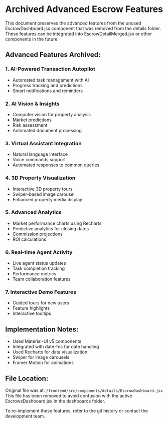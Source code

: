 # Archived Advanced Escrow Features

This document preserves the advanced features from the unused EscrowDashboard.jsx component that was removed from the details folder. These features can be integrated into EscrowDetailMerged.jsx or other components in the future.

## Advanced Features Archived:

### 1. AI-Powered Transaction Autopilot
- Automated task management with AI
- Progress tracking and predictions
- Smart notifications and reminders

### 2. AI Vision & Insights
- Computer vision for property analysis
- Market predictions
- Risk assessment
- Automated document processing

### 3. Virtual Assistant Integration
- Natural language interface
- Voice commands support
- Automated responses to common queries

### 4. 3D Property Visualization
- Interactive 3D property tours
- Swiper-based image carousel
- Enhanced property media display

### 5. Advanced Analytics
- Market performance charts using Recharts
- Predictive analytics for closing dates
- Commission projections
- ROI calculations

### 6. Real-time Agent Activity
- Live agent status updates
- Task completion tracking
- Performance metrics
- Team collaboration features

### 7. Interactive Demo Features
- Guided tours for new users
- Feature highlights
- Interactive tooltips

## Implementation Notes:
- Used Material-UI v5 components
- Integrated with date-fns for date handling
- Used Recharts for data visualization
- Swiper for image carousels
- Framer Motion for animations

## File Location:
Original file was at: `/frontend/src/components/details/EscrowDashboard.jsx`
This file has been removed to avoid confusion with the active EscrowsDashboard.jsx in the dashboards folder.

To re-implement these features, refer to the git history or contact the development team.